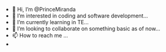 - 👋 Hi, I’m @PrinceMiranda
- 👀 I’m interested in coding and software development...
- 🌱 I’m currently learning in TE...
- 💞️ I’m looking to collaborate on something basic as of now...
- 📫 How to reach me ...
- 

<!---
PrinceMiranda/PrinceMiranda is a ✨ special ✨ repository because its `README.md` (this file) appears on your GitHub profile.
You can click the Preview link to take a look at your changes.
--->
